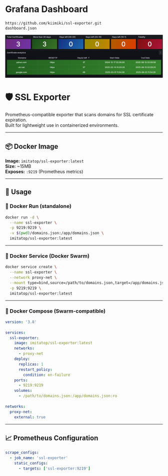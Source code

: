 # Grafana Dashboard
```
https://github.com/kiimiki/ssl-exporter.git
dashboard.json
```
![alt text](dashboard.png)
# 🛡️ SSL Exporter

Prometheus-compatible exporter that scans domains for SSL certificate expiration.  
Built for lightweight use in containerized environments.

---

## 📦 Docker Image

**Image:** `imitatop/ssl-exporter:latest`  
**Size:** ~15MB  
**Exposes:** `:9219` (Prometheus metrics)

---

## 🚀 Usage

### 🔹 Docker Run (standalone)

```bash
docker run -d \
  --name ssl-exporter \
  -p 9219:9219 \
  -v $(pwd)/domains.json:/app/domains.json \
  imitatop/ssl-exporter:latest
```

---

### 🔹 Docker Service (Docker Swarm)

```bash
docker service create \
  --name ssl-exporter \
  --network proxy-net \
  --mount type=bind,source=/path/to/domains.json,target=/app/domains.json,readonly \
  -p 9219:9219 \
  imitatop/ssl-exporter:latest
```

---

### 🔹 Docker Compose (Swarm-compatible)

```yaml
version: '3.8'

services:
  ssl-exporter:
    image: imitatop/ssl-exporter:latest
    networks:
      - proxy-net
    deploy:
      replicas: 1
      restart_policy:
        condition: on-failure
    ports:
      - 9219:9219
    volumes:
      - /path/to/domains.json:/app/domains.json:ro

networks:
  proxy-net:
    external: true
```

---

## 📈 Prometheus Configuration

```yaml
scrape_configs:
  - job_name: 'ssl-exporter'
    static_configs:
      - targets: ['ssl-exporter:9219']
```
